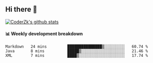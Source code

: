 ## Hi there 👋

[![CoderZk's github stats](https://github-readme-stats.vercel.app/api?username=zhoukuo123&show_icons=true&count_private=true)](https://github.com/anuraghazra/github-readme-stats)

#### :bar_chart: Weekly development breakdown

<!--START_SECTION:waka-->
```text
Markdown   24 mins         ███████████████▒░░░░░░░░░   60.74 % 
Java       8 mins          █████▒░░░░░░░░░░░░░░░░░░░   21.46 % 
XML        7 mins          ████▒░░░░░░░░░░░░░░░░░░░░   17.74 % 
```
<!--END_SECTION:waka-->
